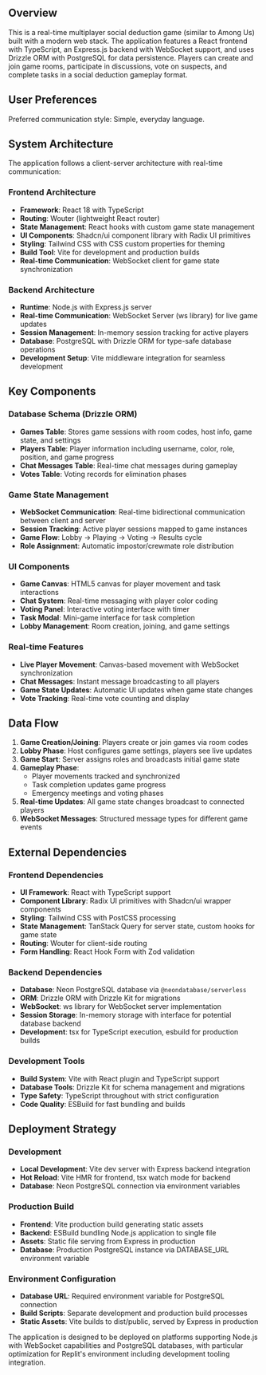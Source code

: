 ## Overview

This is a real-time multiplayer social deduction game (similar to Among Us) built with a modern web stack. The application features a React frontend with TypeScript, an Express.js backend with WebSocket support, and uses Drizzle ORM with PostgreSQL for data persistence. Players can create and join game rooms, participate in discussions, vote on suspects, and complete tasks in a social deduction gameplay format.

## User Preferences

Preferred communication style: Simple, everyday language.

## System Architecture

The application follows a client-server architecture with real-time communication:

### Frontend Architecture
- **Framework**: React 18 with TypeScript
- **Routing**: Wouter (lightweight React router)
- **State Management**: React hooks with custom game state management
- **UI Components**: Shadcn/ui component library with Radix UI primitives
- **Styling**: Tailwind CSS with CSS custom properties for theming
- **Build Tool**: Vite for development and production builds
- **Real-time Communication**: WebSocket client for game state synchronization

### Backend Architecture
- **Runtime**: Node.js with Express.js server
- **Real-time Communication**: WebSocket Server (ws library) for live game updates
- **Session Management**: In-memory session tracking for active players
- **Database**: PostgreSQL with Drizzle ORM for type-safe database operations
- **Development Setup**: Vite middleware integration for seamless development

## Key Components

### Database Schema (Drizzle ORM)
- **Games Table**: Stores game sessions with room codes, host info, game state, and settings
- **Players Table**: Player information including username, color, role, position, and game progress
- **Chat Messages Table**: Real-time chat messages during gameplay
- **Votes Table**: Voting records for elimination phases

### Game State Management
- **WebSocket Communication**: Real-time bidirectional communication between client and server
- **Session Tracking**: Active player sessions mapped to game instances
- **Game Flow**: Lobby → Playing → Voting → Results cycle
- **Role Assignment**: Automatic impostor/crewmate role distribution

### UI Components
- **Game Canvas**: HTML5 canvas for player movement and task interactions
- **Chat System**: Real-time messaging with player color coding
- **Voting Panel**: Interactive voting interface with timer
- **Task Modal**: Mini-game interface for task completion
- **Lobby Management**: Room creation, joining, and game settings

### Real-time Features
- **Live Player Movement**: Canvas-based movement with WebSocket synchronization
- **Chat Messages**: Instant message broadcasting to all players
- **Game State Updates**: Automatic UI updates when game state changes
- **Vote Tracking**: Real-time vote counting and display

## Data Flow

1. **Game Creation/Joining**: Players create or join games via room codes
2. **Lobby Phase**: Host configures game settings, players see live updates
3. **Game Start**: Server assigns roles and broadcasts initial game state
4. **Gameplay Phase**: 
   - Player movements tracked and synchronized
   - Task completion updates game progress
   - Emergency meetings and voting phases
5. **Real-time Updates**: All game state changes broadcast to connected players
6. **WebSocket Messages**: Structured message types for different game events

## External Dependencies

### Frontend Dependencies
- **UI Framework**: React with TypeScript support
- **Component Library**: Radix UI primitives with Shadcn/ui wrapper components
- **Styling**: Tailwind CSS with PostCSS processing
- **State Management**: TanStack Query for server state, custom hooks for game state
- **Routing**: Wouter for client-side routing
- **Form Handling**: React Hook Form with Zod validation

### Backend Dependencies
- **Database**: Neon PostgreSQL database via `@neondatabase/serverless`
- **ORM**: Drizzle ORM with Drizzle Kit for migrations
- **WebSocket**: ws library for WebSocket server implementation
- **Session Storage**: In-memory storage with interface for potential database backend
- **Development**: tsx for TypeScript execution, esbuild for production builds

### Development Tools
- **Build System**: Vite with React plugin and TypeScript support
- **Database Tools**: Drizzle Kit for schema management and migrations
- **Type Safety**: TypeScript throughout with strict configuration
- **Code Quality**: ESBuild for fast bundling and builds

## Deployment Strategy

### Development
- **Local Development**: Vite dev server with Express backend integration
- **Hot Reload**: Vite HMR for frontend, tsx watch mode for backend
- **Database**: Neon PostgreSQL connection via environment variables

### Production Build
- **Frontend**: Vite production build generating static assets
- **Backend**: ESBuild bundling Node.js application to single file
- **Assets**: Static file serving from Express in production
- **Database**: Production PostgreSQL instance via DATABASE_URL environment variable

### Environment Configuration
- **Database URL**: Required environment variable for PostgreSQL connection
- **Build Scripts**: Separate development and production build processes
- **Static Assets**: Vite builds to dist/public, served by Express in production

The application is designed to be deployed on platforms supporting Node.js with WebSocket capabilities and PostgreSQL databases, with particular optimization for Replit's environment including development tooling integration.
